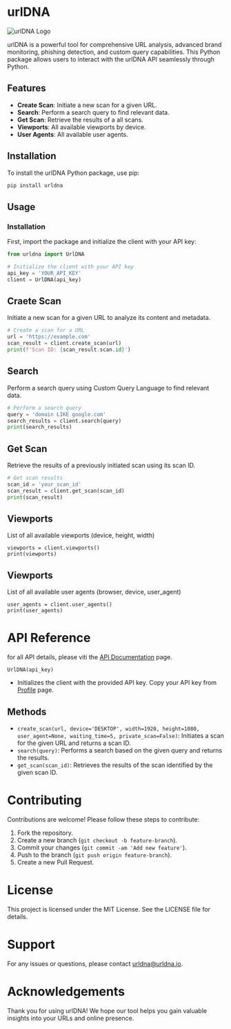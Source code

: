 # urlDNA

![urlDNA Logo](https://urldna.io/assets/images/urldna_green.png)

urlDNA is a powerful tool for comprehensive URL analysis, advanced brand monitoring, phishing detection, and custom query capabilities. This Python package allows users to interact with the urlDNA API seamlessly through Python.

## Features

- **Create Scan**: Initiate a new scan for a given URL.
- **Search**: Perform a search query to find relevant data.
- **Get Scan**: Retrieve the results of a all scans.
- **Viewports**: All available viewports by device.
- **User Agents**: All available user agents.

## Installation

To install the urlDNA Python package, use pip:

```bash
pip install urldna
```

## Usage
### Installation
First, import the package and initialize the client with your API key:

```python
from urldna import UrlDNA

# Initialize the client with your API key
api_key = 'YOUR_API_KEY'
client = UrlDNA(api_key)
```

## Craete Scan
Initiate a new scan for a given URL to analyze its content and metadata.

```python
# Create a scan for a URL
url = 'https://example.com'
scan_result = client.create_scan(url)
print(f'Scan ID: {scan_result.scan.id}')
```

## Search
Perform a search query using Custom Query Language to find relevant data.

```python
# Perform a search query
query = 'domain LIKE google.com'
search_results = client.search(query)
print(search_results)
```

## Get Scan
Retrieve the results of a previously initiated scan using its scan ID.

```python
# Get scan results
scan_id = 'your_scan_id'
scan_result = client.get_scan(scan_id)
print(scan_result)
```

## Viewports
List of all available viewports (device, height, width)

```python'
viewports = client.viewports()
print(viewports)
```

## Viewports
List of all available user agents (browser, device, user_agent)

```python'
user_agents = client.user_agents()
print(user_agents)
```

# API Reference

for all API details, please viti the [API Documentation](https://urldna.io/api) page.

`UrlDNA(api_key)`
- Initializes the client with the provided API key. Copy your API key from [Profile](https://urldna.io/profile) page.

## Methods
- `create_scan(url, device='DESKTOP', width=1920, height=1080, user_agent=None, waiting_time=5, private_scan=False)`: Initiates a scan for the given URL and returns a scan ID.
- `search(query)`: Performs a search based on the given query and returns the results.
- `get_scan(scan_id)`: Retrieves the results of the scan identified by the given scan ID.

# Contributing
Contributions are welcome! Please follow these steps to contribute:

1. Fork the repository.
2. Create a new branch (`git checkout -b feature-branch`).
3. Commit your changes (`git commit -am 'Add new feature'`).
4. Push to the branch (`git push origin feature-branch`).
5. Create a new Pull Request.

# License
This project is licensed under the MIT License. See the LICENSE file for details.

# Support
For any issues or questions, please contact [urldna@urldna.io](mailto:urldna@urldna.io).

# Acknowledgements
Thank you for using urlDNA! We hope our tool helps you gain valuable insights into your URLs and online presence.
